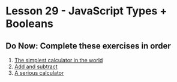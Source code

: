 # Lesson 29 - JavaScript Types + Booleans

## Do Now: Complete these exercises in order

1. [The simplest calculator in the world](http://jsbin.com/hijaba/2/edit?js,console)
2. [Add and subtract]()
3. [A serious calculator]()
